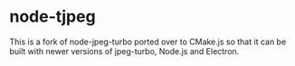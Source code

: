 # node-tjpeg

This is a fork of node-jpeg-turbo ported over to CMake.js so that it can be built with newer versions of jpeg-turbo, Node.js and Electron.
